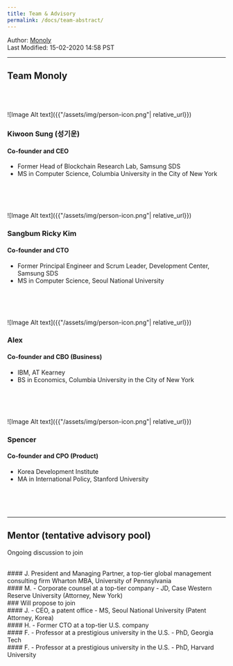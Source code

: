 ```yaml
---
title: Team & Advisory
permalink: /docs/team-abstract/
---
```

Author: <a href="mailto:admin@monoly.com">Monoly</a>
<br>
Last Modified: 15-02-2020 14:58 PST
<br>

----

## Team Monoly
<br>
<br>
<br>
![Image Alt text]({{"/assets/img/person-icon.png"| relative_url}})

### Kiwoon Sung (성기운)
#### Co-founder and CEO
- Former Head of Blockchain Research Lab, Samsung SDS
- MS in Computer Science, Columbia University in the City of New York
<br>
<br>
<br>


![Image Alt text]({{"/assets/img/person-icon.png"| relative_url}})

### Sangbum Ricky Kim
#### Co-founder and CTO
- Former Principal Engineer and Scrum Leader, Development Center, Samsung SDS
- MS in Computer Science, Seoul National University
<br>
<br>
<br>


![Image Alt text]({{"/assets/img/person-icon.png"| relative_url}})
### Alex
#### Co-founder and CBO (Business)
- IBM, AT Kearney
- BS in Economics, Columbia University in the City of New York
<br>
<br>
<br>


![Image Alt text]({{"/assets/img/person-icon.png"| relative_url}})
### Spencer
#### Co-founder and CPO (Product)
- Korea Development Institute
- MA in International Policy, Stanford University
<br>
<br>
<br>

____
## Mentor (tentative advisory pool)
Ongoing discussion to join
<br>

<br>
#### J.
 President and Managing Partner, a top-tier global management consulting firm
 Wharton MBA, University of Pennsylvania

<br>
#### M.
- Corporate counsel at a top-tier company 
- JD, Case Western Reserve University (Attorney, New York)

<br>
### Will propose to join

<br>
#### J.
- CEO, a patent office
- MS, Seoul National University (Patent Attorney, Korea)

<br>
#### H.
- Former CTO at a top-tier U.S. company

<br>
#### F.
- Professor at a prestigious university in the U.S.
- PhD, Georgia Tech

<br>
#### F.
- Professor at a prestigious university in the U.S.
- PhD, Harvard University